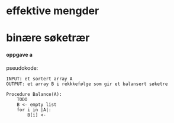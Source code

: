 # effektive mengder

# binære søketrær

#### oppgave a

pseudokode:

```
INPUT: et sortert array A
OUTPUT: et array B i rekkkefølge som gir et balansert søketre

Procedure Balance(A):
    TODO
    B <- empty list
    for i in |A|:
        B[i] <-

```
